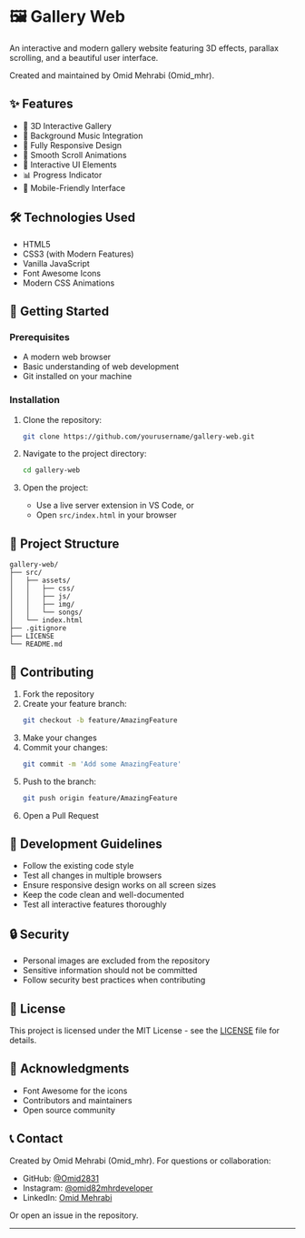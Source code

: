 # 🖼️ Gallery Web

An interactive and modern gallery website featuring 3D effects, parallax scrolling, and a beautiful user interface.

Created and maintained by Omid Mehrabi (Omid_mhr).

## ✨ Features

- 🎨 3D Interactive Gallery
- 🎵 Background Music Integration
- 📱 Fully Responsive Design
- 🔄 Smooth Scroll Animations
- 💫 Interactive UI Elements
- 📊 Progress Indicator
- 📱 Mobile-Friendly Interface

## 🛠️ Technologies Used

- HTML5
- CSS3 (with Modern Features)
- Vanilla JavaScript
- Font Awesome Icons
- Modern CSS Animations

## 🚀 Getting Started

### Prerequisites

- A modern web browser
- Basic understanding of web development
- Git installed on your machine

### Installation

1. Clone the repository:

   ```bash
   git clone https://github.com/yourusername/gallery-web.git
   ```

2. Navigate to the project directory:

   ```bash
   cd gallery-web
   ```

3. Open the project:
   - Use a live server extension in VS Code, or
   - Open `src/index.html` in your browser

## 📁 Project Structure

```
gallery-web/
├── src/
│   ├── assets/
│   │   ├── css/
│   │   ├── js/
│   │   ├── img/
│   │   └── songs/
│   └── index.html
├── .gitignore
├── LICENSE
└── README.md
```

## 🤝 Contributing

1. Fork the repository
2. Create your feature branch:
   ```bash
   git checkout -b feature/AmazingFeature
   ```
3. Make your changes
4. Commit your changes:
   ```bash
   git commit -m 'Add some AmazingFeature'
   ```
5. Push to the branch:
   ```bash
   git push origin feature/AmazingFeature
   ```
6. Open a Pull Request

## 📝 Development Guidelines

- Follow the existing code style
- Test all changes in multiple browsers
- Ensure responsive design works on all screen sizes
- Keep the code clean and well-documented
- Test all interactive features thoroughly

## 🔒 Security

- Personal images are excluded from the repository
- Sensitive information should not be committed
- Follow security best practices when contributing

## 📄 License

This project is licensed under the MIT License - see the [LICENSE](LICENSE) file for details.

## 🙏 Acknowledgments

- Font Awesome for the icons
- Contributors and maintainers
- Open source community

## 📞 Contact

Created by Omid Mehrabi (Omid_mhr). For questions or collaboration:

- GitHub: [@Omid2831](https://github.com/Omid2831)
- Instagram: [@omid82mhrdeveloper](https://www.instagram.com/omid82mhrdeveloper)
- LinkedIn: [Omid Mehrabi](https://www.linkedin.com/in/omid-mehrabi-2638792a5/)

Or open an issue in the repository.

---

